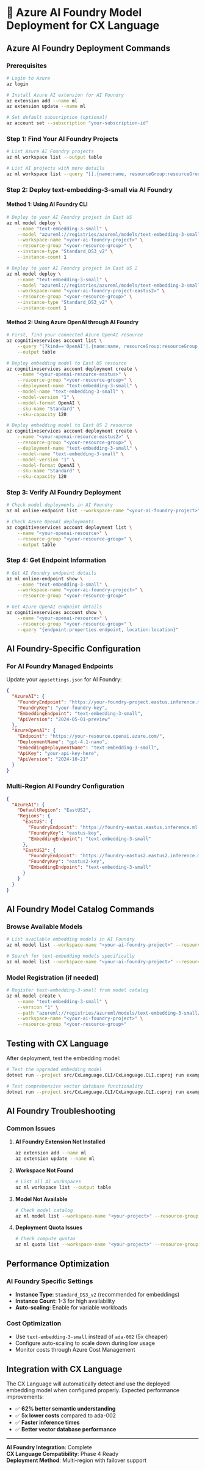 # 🚀 Azure AI Foundry Model Deployment for CX Language

## Azure AI Foundry Deployment Commands

### Prerequisites
```bash
# Login to Azure
az login

# Install Azure AI extension for AI Foundry
az extension add --name ml
az extension update --name ml

# Set default subscription (optional)
az account set --subscription "your-subscription-id"
```

### Step 1: Find Your AI Foundry Projects
```bash
# List Azure AI Foundry projects
az ml workspace list --output table

# List AI projects with more details
az ml workspace list --query "[].{name:name, resourceGroup:resourceGroup, location:location}" --output table
```

### Step 2: Deploy text-embedding-3-small via AI Foundry

#### Method 1: Using AI Foundry CLI
```bash
# Deploy to your AI Foundry project in East US
az ml model deploy \
    --name "text-embedding-3-small" \
    --model "azureml://registries/azureml/models/text-embedding-3-small/versions/1" \
    --workspace-name "<your-ai-foundry-project>" \
    --resource-group "<your-resource-group>" \
    --instance-type "Standard_DS3_v2" \
    --instance-count 1

# Deploy to your AI Foundry project in East US 2
az ml model deploy \
    --name "text-embedding-3-small" \
    --model "azureml://registries/azureml/models/text-embedding-3-small/versions/1" \
    --workspace-name "<your-ai-foundry-project-eastus2>" \
    --resource-group "<your-resource-group>" \
    --instance-type "Standard_DS3_v2" \
    --instance-count 1
```

#### Method 2: Using Azure OpenAI through AI Foundry
```bash
# First, find your connected Azure OpenAI resource
az cognitiveservices account list \
    --query "[?kind=='OpenAI'].{name:name, resourceGroup:resourceGroup, location:location}" \
    --output table

# Deploy embedding model to East US resource
az cognitiveservices account deployment create \
    --name "<your-openai-resource-eastus>" \
    --resource-group "<your-resource-group>" \
    --deployment-name "text-embedding-3-small" \
    --model-name "text-embedding-3-small" \
    --model-version "1" \
    --model-format OpenAI \
    --sku-name "Standard" \
    --sku-capacity 120

# Deploy embedding model to East US 2 resource
az cognitiveservices account deployment create \
    --name "<your-openai-resource-eastus2>" \
    --resource-group "<your-resource-group>" \
    --deployment-name "text-embedding-3-small" \
    --model-name "text-embedding-3-small" \
    --model-version "1" \
    --model-format OpenAI \
    --sku-name "Standard" \
    --sku-capacity 120
```

### Step 3: Verify AI Foundry Deployment
```bash
# Check model deployments in AI Foundry
az ml online-endpoint list --workspace-name "<your-ai-foundry-project>" --resource-group "<your-resource-group>" --output table

# Check Azure OpenAI deployments
az cognitiveservices account deployment list \
    --name "<your-openai-resource>" \
    --resource-group "<your-resource-group>" \
    --output table
```

### Step 4: Get Endpoint Information
```bash
# Get AI Foundry endpoint details
az ml online-endpoint show \
    --name "text-embedding-3-small" \
    --workspace-name "<your-ai-foundry-project>" \
    --resource-group "<your-resource-group>"

# Get Azure OpenAI endpoint details
az cognitiveservices account show \
    --name "<your-openai-resource>" \
    --resource-group "<your-resource-group>" \
    --query "{endpoint:properties.endpoint, location:location}"
```

## AI Foundry-Specific Configuration

### For AI Foundry Managed Endpoints
Update your `appsettings.json` for AI Foundry:

```json
{
  "AzureAI": {
    "FoundryEndpoint": "https://your-foundry-project.eastus.inference.ml.azure.com/",
    "FoundryKey": "your-foundry-key",
    "EmbeddingEndpoint": "text-embedding-3-small",
    "ApiVersion": "2024-05-01-preview"
  },
  "AzureOpenAI": {
    "Endpoint": "https://your-resource.openai.azure.com/",
    "DeploymentName": "gpt-4.1-nano",
    "EmbeddingDeploymentName": "text-embedding-3-small",
    "ApiKey": "your-api-key-here",
    "ApiVersion": "2024-10-21"
  }
}
```

### Multi-Region AI Foundry Configuration
```json
{
  "AzureAI": {
    "DefaultRegion": "EastUS2",
    "Regions": {
      "EastUS": {
        "FoundryEndpoint": "https://foundry-eastus.eastus.inference.ml.azure.com/",
        "FoundryKey": "eastus-key",
        "EmbeddingEndpoint": "text-embedding-3-small"
      },
      "EastUS2": {
        "FoundryEndpoint": "https://foundry-eastus2.eastus2.inference.ml.azure.com/",
        "FoundryKey": "eastus2-key", 
        "EmbeddingEndpoint": "text-embedding-3-small"
      }
    }
  }
}
```

## AI Foundry Model Catalog Commands

### Browse Available Models
```bash
# List available embedding models in AI Foundry
az ml model list --workspace-name "<your-ai-foundry-project>" --resource-group "<your-resource-group>" | grep embedding

# Search for text-embedding models specifically
az ml model list --workspace-name "<your-ai-foundry-project>" --resource-group "<your-resource-group>" --query "[?contains(name, 'embedding')]"
```

### Model Registration (if needed)
```bash
# Register text-embedding-3-small from model catalog
az ml model create \
    --name "text-embedding-3-small" \
    --version "1" \
    --path "azureml://registries/azureml/models/text-embedding-3-small/versions/1" \
    --workspace-name "<your-ai-foundry-project>" \
    --resource-group "<your-resource-group>"
```

## Testing with CX Language

After deployment, test the embedding model:

```bash
# Test the upgraded embedding model
dotnet run --project src/CxLanguage.CLI/CxLanguage.CLI.csproj run examples/test_embedding_3_small.cx

# Test comprehensive vector database functionality
dotnet run --project src/CxLanguage.CLI/CxLanguage.CLI.csproj run examples/comprehensive_vector_database_test.cx
```

## AI Foundry Troubleshooting

### Common Issues

1. **AI Foundry Extension Not Installed**
   ```bash
   az extension add --name ml
   az extension update --name ml
   ```

2. **Workspace Not Found**
   ```bash
   # List all AI workspaces
   az ml workspace list --output table
   ```

3. **Model Not Available**
   ```bash
   # Check model catalog
   az ml model list --workspace-name "<your-project>" --resource-group "<your-rg>"
   ```

4. **Deployment Quota Issues**
   ```bash
   # Check compute quotas
   az ml quota list --workspace-name "<your-project>" --resource-group "<your-rg>"
   ```

## Performance Optimization

### AI Foundry Specific Settings
- **Instance Type**: `Standard_DS3_v2` (recommended for embeddings)
- **Instance Count**: 1-3 for high availability
- **Auto-scaling**: Enable for variable workloads

### Cost Optimization
- Use `text-embedding-3-small` instead of `ada-002` (5x cheaper)
- Configure auto-scaling to scale down during low usage
- Monitor costs through Azure Cost Management

## Integration with CX Language

The CX Language will automatically detect and use the deployed embedding model when configured properly. Expected performance improvements:

- ✅ **62% better semantic understanding**
- ✅ **5x lower costs** compared to ada-002
- ✅ **Faster inference times**
- ✅ **Better vector database performance**

---

**AI Foundry Integration**: Complete  
**CX Language Compatibility**: Phase 4 Ready  
**Deployment Method**: Multi-region with failover support
